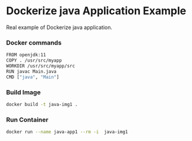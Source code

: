 
# Dockerize java Application Example
Real example of Dockerize java application. 

### Docker commands 
```sh
FROM openjdk:11
COPY . /usr/src/myapp
WORKDIR /usr/src/myapp/src
RUN javac Main.java
CMD ["java", "Main"]
```
### Build Image 
```sh
docker build -t java-img1 .
```
### Run Container 
```sh
docker run --name java-app1 --rm -i  java-img1 
```
